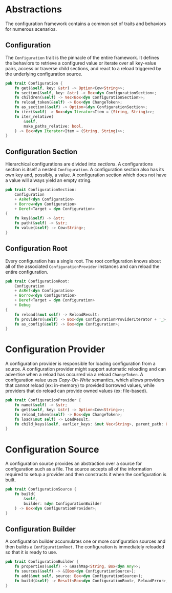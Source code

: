 # Abstractions

The configuration framework contains a common set of traits and behaviors for numerous scenarios.

## Configuration

The `Configuration` trait is the pinnacle of the entire framework. It defines the behaviors to retrieve a configured value or iterate over all key-value pairs, access or traverse child sections, and react to a reload triggered by the underlying configuration source.

```rust
pub trait Configuration {
    fn get(&self, key: &str) -> Option<Cow<String>>;
    fn section(&self, key: &str) -> Box<dyn ConfigurationSection>;
    fn children(&self) -> Vec<Box<dyn ConfigurationSection>>;
    fn reload_token(&self) -> Box<dyn ChangeToken>;
    fn as_section(&self) -> Option<&dyn ConfigurationSection>;
    fn iter(&self) -> Box<dyn Iterator<Item = (String, String)>>;
    fn iter_relative(
        &self,
        make_paths_relative: bool,
    ) -> Box<dyn Iterator<Item = (String, String)>>;
}
```

## Configuration Section

Hierarchical configurations are divided into _sections_. A configurations section is itself a nested `Configuration`. A configuration section also has its own key and, possibly, a value. A configuration section which does not have a value will always yield an empty string.

```rust
pub trait ConfigurationSection:
    Configuration
    + AsRef<dyn Configuration>
    + Borrow<dyn Configuration>
    + Deref<Target = dyn Configuration>
{
    fn key(&self) -> &str;
    fn path(&self) -> &str;
    fn value(&self) -> Cow<String>;
}
```

## Configuration Root

Every configuration has a single root. The root configuration knows about all of the associated `ConfigurationProvider` instances and can reload the entire configuration.

```rust
pub trait ConfigurationRoot:
    Configuration
    + AsRef<dyn Configuration>
    + Borrow<dyn Configuration>
    + Deref<Target = dyn Configuration>
    + Debug
{
    fn reload(&mut self) -> ReloadResult;
    fn providers(&self) -> Box<dyn ConfigurationProviderIterator + '_>;
    fn as_config(&self) -> Box<dyn Configuration>;
}
```

# Configuration Provider

A configuration provider is responsible for loading configuration from a source. A configuration provider might support automatic reloading and can advertise when a reload has occurred via a reload `ChangeToken`. A configuration value uses _Copy-On-Write_ semantics, which allows providers that cannot reload (ex: in-memory) to provided borrowed values, while providers that do reload  can provide owned values (ex: file-based).

```rust
pub trait ConfigurationProvider {
    fn name(&self) -> &str;
    fn get(&self, key: &str) -> Option<Cow<String>>;
    fn reload_token(&self) -> Box<dyn ChangeToken>;
    fn load(&mut self) -> LoadResult;
    fn child_keys(&self, earlier_keys: &mut Vec<String>, parent_path: Option<&str>);
}
```

# Configuration Source

A configuration source provides an abstraction over a source for configuration such as a file. The source accepts all of the information required to setup a provider and then constructs it when the configuration is built.

```rust
pub trait ConfigurationSource {
    fn build(
        &self,
        builder: &dyn ConfigurationBuilder
    ) -> Box<dyn ConfigurationProvider>;
}
```

## Configuration Builder

A configuration builder accumulates one or more configuration sources and then builds a `ConfigurationRoot`. The configuration is immediately reloaded so that it is ready to use.

```rust
pub trait ConfigurationBuilder {
    fn properties(&self) -> &HashMap<String, Box<dyn Any>>;
    fn sources(&self) -> &[Box<dyn ConfigurationSource>];
    fn add(&mut self, source: Box<dyn ConfigurationSource>);
    fn build(&self) -> Result<Box<dyn ConfigurationRoot>, ReloadError>;
}
```